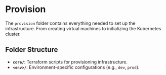 # Provision

The `provision` folder contains everything needed to set up the infrastructure.
From creating virtual machines to initializing the Kubernetes cluster.

## Folder Structure

- **`core/`**: Terraform scripts for provisioning infrastructure.  
- **`<env>/`**: Environment-specific configurations (e.g., `dev`, `prod`).
